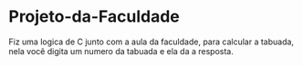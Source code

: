# Projeto-da-Faculdade
Fiz uma logica de C junto com a aula da faculdade, para calcular a tabuada, nela você digita um numero da tabuada e ela da a resposta.

